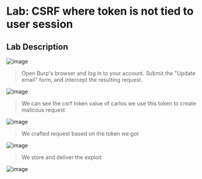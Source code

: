 # Lab: CSRF where token is not tied to user session #

## Lab Description ##

![image](https://github.com/anandurdas11/Web_Securityy/assets/83402050/618fd3ac-d8f1-418d-aa70-ae6e887d3b0b)

> Open Burp's browser and log in to your account. Submit the "Update email" form, and intercept the resulting request.

![image](https://github.com/anandurdas11/Web_Securityy/assets/83402050/3a61e529-b215-42eb-855a-518ba78fa90c)

> We can see the csrf token value of carlos we use this token to create malicous request

![image](https://github.com/anandurdas11/Web_Securityy/assets/83402050/c0bc3306-5b2d-46d2-b53d-c2f8be0dc20b)

> We crafted request based on the token we got

![image](https://github.com/anandurdas11/Web_Securityy/assets/83402050/1d57b685-7d1c-4b16-a6d8-0403024cd902)

> We store and deliver the exploit 

![image](https://github.com/anandurdas11/Web_Securityy/assets/83402050/b08808a5-c93d-4a76-8bdd-4baee41766dc)
